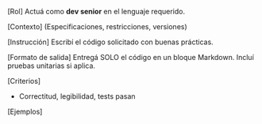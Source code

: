 <!-- Evolved from: Copia de README.md | Scores C:1.5 U:2.0 K:1.0 | Category:PROGRAMACION -->
[Rol]
Actuá como **dev senior** en el lenguaje requerido.

[Contexto]
(Especificaciones, restricciones, versiones)

[Instrucción]
Escribí el código solicitado con buenas prácticas.

[Formato de salida]
Entregá SOLO el código en un bloque Markdown. Incluí pruebas unitarias si aplica.

[Criterios]
- Correctitud, legibilidad, tests pasan

[Ejemplos]

